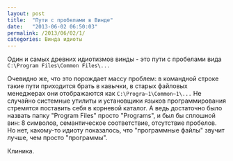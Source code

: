 ```yaml
---
layout: post
title:  "Пути с пробелами в Винде"
date:   "2013-06-02 06:50:03"
permalink: /2013/06/02/1/
categories: Винда идиоты
---
```


Один и самых древних идиотизмов винды - это пути с пробелами вида
`C:\Program Files\Common Files\...`

Очевидно же, что это порождает массу проблем: в командной строке такие
пути приходится брать в кавычки, в старых файловых менеджерах они
отображаются как `C:\Progra~1\Common~1\...` Не случайно системные
утилиты и установщики языков программирования стремятся поставить себя
в корневой каталог. А ведь достаточно было назвать папку "Program
Files" просто "Programs", и был бы сплошной вин: 8 символов,
семантическое соответствие, отсутствие пробелов. Но нет, какому-то
идиоту показалось, что "программные файлы" звучит лучше, чем просто
"программы".

Клиника.
